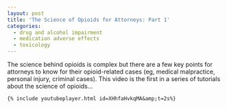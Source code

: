 ```yaml
---
layout: post
title: 'The Science of Opioids for Attorneys: Part 1'
categories:
  - drug and alcohol impairment
  - medication adverse effects
  - toxicology
---
```


The science behind opioids is complex but there are a few key points for attorneys to know for their opioid-related cases (eg, medical malpractice, personal injury, criminal cases). This video is the first in a series of tutorials about the science of opioids…

`{% include youtubeplayer.html id=XHhfaHvkqMA&amp;t=2s%}`

&nbsp;
